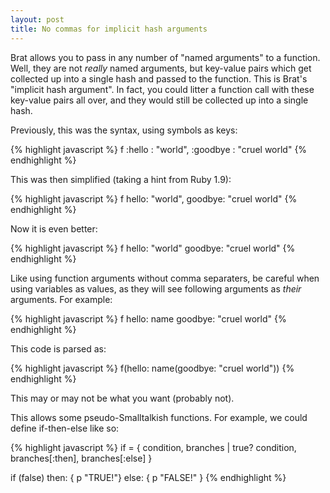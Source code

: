 ```yaml
---
layout: post
title: No commas for implicit hash arguments
---
```


Brat allows you to pass in any number of "named arguments" to a function. Well, they are not _really_ named arguments, but key-value pairs which get collected up into a single hash and passed to the function. This is Brat's "implicit hash argument". In fact, you could litter a function call with these key-value pairs all over, and they would still be collected up into a single hash.

Previously, this was the syntax, using symbols as keys:

{% highlight javascript %}
f :hello : "world", :goodbye : "cruel world"
{% endhighlight %}

This was then simplified (taking a hint from Ruby 1.9):

{% highlight javascript %}
f hello: "world", goodbye: "cruel world"
{% endhighlight %}

Now it is even better:

{% highlight javascript %}
f hello: "world" goodbye: "cruel world"
{% endhighlight %}

Like using function arguments without comma separaters, be careful when using variables as values, as they will see following arguments as _their_ arguments. For example:

{% highlight javascript %}
f hello: name goodbye: "cruel world"
{% endhighlight %}

This code is parsed as:

{% highlight javascript %}
f(hello: name(goodbye: "cruel world"))
{% endhighlight %}

This may or may not be what you want (probably not).

This allows some pseudo-Smalltalkish functions. For example, we could define if-then-else like so:

{% highlight javascript %}
if = { condition, branches |
        true? condition, branches[:then], branches[:else]
}

if (false) then: { p "TRUE!"} else: { p "FALSE!" }
{% endhighlight %}
